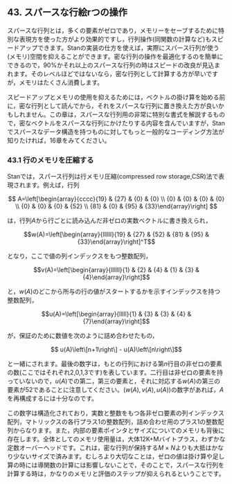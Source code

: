 ## 43. スパースな行絵rつの操作

スパースな行列とは，多くの要素がゼロであり，メモリーをセーブするために特別な表現方を使った方がより効果的ですし，行列操作(同関数の計算など)もスピードアップできます。Stanの実装の仕方を使えば，実際にスパース行列が使う(メモリ)空間を抑えることができます。密な行列の操作を最適化するのを簡単にできるので，90%かそれ以上のスパースな行列の時はスピードの改良が見込まれます。そのレベルほどではないなら，密な行列として計算する方が早いですが，メモリはたくさん消費します。

スピードアップとメモリの使用を抑えるためには，ベクトルの掛け算を始める前に，密な行列として読んでから，それをスパースな行列に置き換えた方が良いかもしれません。この章は，スパースな行列用の非常に特別な書式を解説するもので，密なベクトルをスパースな行列にかけたりする内容を含んでいますが，Stanでスパースなデータ構造を持つものに対してもっと一般的なコーディング方法が知りたければ，16章をみてください。

### 43.1 行のメモリを圧縮する
Stanでは，スパース行列は行メモリ圧縮(compressed row storage,CSR)法で表現されます。例えば，行列

$$  A=\left[\begin{array}{cccc}{19} & {27} & {0} & {0} \\ {0} & {0} & {0} & {0} \\ {0} & {0} & {0} & {52} \\ {81} & {0} & {95} & {33}\end{array}\right]  $$

は，行列$A$から行ごとに読み込んだ非ゼロの実数ベクトルに書き換えられ，

$$w(A)=\left[\begin{array}{llllll}{19} & {27} & {52} & {81} & {95} & {33}\end{array}\right]^T$$

となり，ここで値の列インデックスをもつ整数配列，

$$v(A)=\left[\begin{array}{llllll}{1} & {2} & {4} & {1} & {3} & {4}\end{array}\right]$$

と，$w(A)$のどこから所与の行の値がスタートするかを示すインデックスを持つ整数配列，

$$u(A)=\left[\begin{array}{lllll}{1} & {3} & {3} & {4} & {7}\end{array}\right]$$

が，保証のために数値を次のように詰め合わせたもの，

$$ u(A)\left\[n+1\right\] - u(A)\left\[n\right\]$$

と一緒にされます。最後の数字は，もとの行列における第$n$行目の非ゼロの要素の数(ここではそれぞれ2,0,1,3です)を表しています。二行目は非ゼロの要素を持っていないので，$u(A)$での第二，第三の要素と，それに対応する$w(A)$の第三の要素が52であることに注意してください。$(w(A),v(A),u(A))$の数字があれば，$A$を再構成するには十分なのです。

この数字は構造化されており，実数と整数をもつ各非ゼロ要素の列インデックス配列，マトリックスの各行プラス1の整数配列，詰め合わせ用のプラス1の整数配列からなります。また，内部の要素ポインタとサイズについてのメモリも背後に存在します。全体としてのメモリ使用量は，大体12K+Mバイトプラス，わずかな定数オーバーヘッドです。これは，密な行列が保持する$M \times N$よりも大抵はかなり少ないサイズで済みます。むしろより大切なことは，ゼロの値は掛け算や足し算の時には導関数の計算には影響しないことで，そのことで，スパースな行列を計算する時は，かなりのメモリと評価のステップが抑えられるということです。

